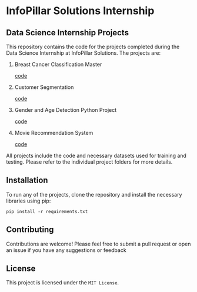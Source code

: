 # InfoPillar Solutions Internship

## Data Science Internship Projects

This repository contains the code for the projects completed during the Data Science Internship at InfoPillar Solutions. The projects are:

<ol>
  <li> Breast Cancer Classification Master </li>
  <p><a href="https://github.com/footcricket05/IPS-DS-Internship/blob/main/Breast%20Cancer%20Classification%20Master/Breast_cancer_classification.ipynb">code</a></p>
  
  <li> Customer Segmentation </li>
  <p><a href="https://github.com/footcricket05/IPS-DS-Internship/blob/main/Customer%20Segmentation/Customer%20Segmentation.ipynb">code</a></p>
  
  <li> Gender and Age Detection Python Project </li>
  <p><a href="https://github.com/footcricket05/IPS-DS-Internship/blob/main/Gender%20and%20Age%20Detection%20Python%20Project/gad.py">code</a></p>
  
  <li> Movie Recommendation System </li>
  <p><a href="https://github.com/footcricket05/IPS-DS-Internship/blob/main/Movie%20Recommendation%20System/Movie_Recommendation_System.ipynb">code</a></p>
  
 </ol>
  

All projects include the code and necessary datasets used for training and testing. Please refer to the individual project folders for more details.



## Installation
To run any of the projects, clone the repository and install the necessary libraries using pip:
```
pip install -r requirements.txt
```


## Contributing
Contributions are welcome! Please feel free to submit a pull request or open an issue if you have any suggestions or feedback


## License
This project is licensed under the `MIT License`.
